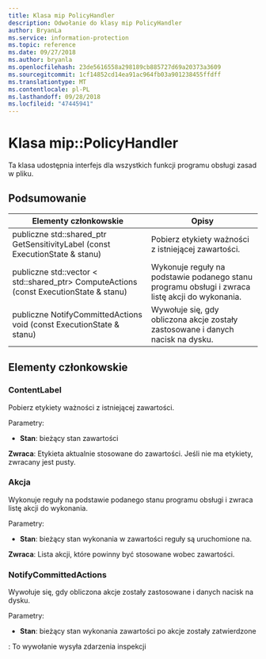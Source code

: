 ```yaml
---
title: Klasa mip PolicyHandler
description: Odwołanie do klasy mip PolicyHandler
author: BryanLa
ms.service: information-protection
ms.topic: reference
ms.date: 09/27/2018
ms.author: bryanla
ms.openlocfilehash: 23de5616558a298189cb885727d69a20373a3609
ms.sourcegitcommit: 1cf14852cd14ea91ac964fb03a901238455ffdff
ms.translationtype: MT
ms.contentlocale: pl-PL
ms.lasthandoff: 09/28/2018
ms.locfileid: "47445941"
---
```

# <a name="class-mippolicyhandler"></a>Klasa mip::PolicyHandler 
Ta klasa udostępnia interfejs dla wszystkich funkcji programu obsługi zasad w pliku.
  
## <a name="summary"></a>Podsumowanie
 Elementy członkowskie                        | Opisy                                
--------------------------------|---------------------------------------------
publiczne std::shared_ptr<ContentLabel> GetSensitivityLabel (const ExecutionState & stanu)  |  Pobierz etykiety ważności z istniejącej zawartości.
publiczne std::vector < std::shared_ptr<Action>> ComputeActions (const ExecutionState & stanu)  |  Wykonuje reguły na podstawie podanego stanu programu obsługi i zwraca listę akcji do wykonania.
 publiczne NotifyCommittedActions void (const ExecutionState & stanu)  |  Wywołuje się, gdy obliczona akcje zostały zastosowane i danych nacisk na dysku.
  
## <a name="members"></a>Elementy członkowskie
  
### <a name="contentlabel"></a>ContentLabel
Pobierz etykiety ważności z istniejącej zawartości.

Parametry:  
* **Stan**: bieżący stan zawartości 



  
**Zwraca**: Etykieta aktualnie stosowane do zawartości. Jeśli nie ma etykiety, zwracany jest pusty.
  
### <a name="action"></a>Akcja
Wykonuje reguły na podstawie podanego stanu programu obsługi i zwraca listę akcji do wykonania.

Parametry:  
* **Stan**: bieżący stan wykonania w zawartości reguły są uruchomione na. 



  
**Zwraca**: Lista akcji, które powinny być stosowane wobec zawartości.
  
### <a name="notifycommittedactions"></a>NotifyCommittedActions
Wywołuje się, gdy obliczona akcje zostały zastosowane i danych nacisk na dysku.

Parametry:  
* **Stan**: bieżący stan wykonania zawartości po akcje zostały zatwierdzone 


: To wywołanie wysyła zdarzenia inspekcji